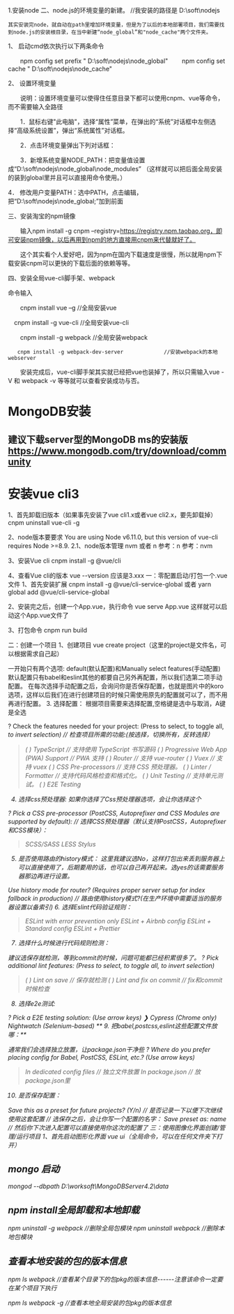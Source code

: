 1.安装node
 二、node.js的环境变量的新建。  //我安装的路径是 D:\soft\nodejs

    其实安装完node，就自动在path里增加环境变量，但是为了以后的本地部署项目，我们需要找到node.js的安装根目录，在当中新建“node_global”和"node_cache"两个文件夹。

1、 启动cmd依次执行以下两条命令

　　npm config set prefix " D:\soft\nodejs\node_global"
　　npm config set cache " D:\soft\nodejs\node_cache"

2、 设置环境变量

　　说明：设置环境变量可以使得住任意目录下都可以使用cnpm、vue等命令，而不需要输入全路径

　　1．鼠标右键"此电脑"，选择“属性”菜单，在弹出的“系统”对话框中左侧选择“高级系统设置”，弹出“系统属性”对话框。

　　2．点击环境变量弹出下列对话框：

　　3．新增系统变量NODE_PATH：把变量值设置成“D:\soft\nodejs\node_global\node_modules” （这样就可以把后面全局安装的装到global里并且可以直接用命令使用。）

4． 修改用户变量PATH：选中PATH，点击编辑，把“D:\soft\nodejs\node_global;”加到前面

三、安装淘宝的npm镜像

　　输入npm install -g cnpm –registry=https://registry.npm.taobao.org，即可安装npm镜像，以后再用到npm的地方直接用cnpm来代替就好了。

　　这个其实看个人爱好吧，因为npm在国内下载速度是很慢，所以就用npm下载安装cnpm可以更快的下载后面的依赖等等。

四、安装全局vue-cli脚手架、webpack

命令输入

　　cnpm install vue –g  //全局安装vue

 　cnpm install -g vue-cli                        //全局安装vue-cli

　　cnpm install -g webpack                          //全局安装webpack

       cnpm install -g webpack-dev-server             //安装webpack的本地webserver

　　安装完成后，vue-cli脚手架其实就已经把vue也装掉了，所以只需输入vue  -V 和 webpack  -v  等等就可以查看安装成功与否。

# MongoDB安装
## 建议下载server型的MongoDB ms的安装版 https://www.mongodb.com/try/download/community

# 安装vue cli3
1、首先卸载旧版本（如果事先安装了vue cli1.x或者vue cli2.x，要先卸载掉）
cnpm uninstall vue-cli -g

2、node版本要要求
You are using Node v6.11.0, but this version of vue-cli requires Node >=8.9.
2.1、node版本管理
nvm 或者 n
参考：n
参考：nvm

3、安装Vue cli
cnpm install -g @vue/cli

4、查看Vue cli的版本
vue --version
应该是3.xxx
一：零配置启动/打包一个.vue文件
1、首先安装扩展
cnpm install -g @vue/cli-service-global
或者
yarn global add @vue/cli-service-global

2、安装完之后，创建一个App.vue，执行命令
vue serve App.vue
这样就可以启动这个App.vue文件了

3、打包命令
cnpm run build

二：创建一个项目
1、创建项目
vue create project（这里的project是文件名，可以根据需求自己起）

一开始只有两个选项: default(默认配置)和Manually select features(手动配置)
默认配置只有babel和eslint其他的都要自己另外再配置，所以我们选第二项手动配置。
在每次选择手动配置之后，会询问你是否保存配置，也就是图片中的koro选项，这样以后我们在进行创建项目的时候只需使用原先的配置就可以了，而不用再进行配置。
3. 选择配置：
根据项目需要来选择配置,空格键是选中与取消，A键是全选

? Check the features needed for your project: (Press <space> to select, <a> to toggle all, <i> to invert selection) 
// 检查项目所需的功能:(按<space>选择，<a>切换所有，<i>反转选择）
>( ) TypeScript                                 // 支持使用 TypeScript 书写源码
 ( ) Progressive Web App (PWA) Support          // PWA 支持
 ( ) Router                                     // 支持 vue-router
 ( ) Vuex                                       // 支持 vuex
 ( ) CSS Pre-processors                         // 支持 CSS 预处理器。
 ( ) Linter / Formatter                         // 支持代码风格检查和格式化。
 ( ) Unit Testing                               // 支持单元测试。
 ( ) E2E Testing  
4. 选择css预处理器:
如果你选择了Css预处理器选项，会让你选择这个

? Pick a CSS pre-processor (PostCSS, Autoprefixer and CSS Modules are supported by default):
// 选择CSS预处理器（默认支持PostCSS，Autoprefixer和CSS模块）：
> SCSS/SASS
  LESS
  Stylus    
5. 是否使用路由的history模式：
这里我建议选No，这样打包出来丢到服务器上可以直接使用了，后期要用的话，也可以自己再开起来。选yes的话需要服务器那边再进行设置。

Use history mode for router? (Requires proper server setup for index fallback in production) 
// 路由使用history模式?(在生产环境中需要适当的服务器设置以备索引)
6. 选择Eslint代码验证规则：

> ESLint with error prevention only
  ESLint + Airbnb config
  ESLint + Standard config
  ESLint + Prettier
7. 选择什么时候进行代码规则检测：

建议选保存就检测，等到commit的时候，问题可能都已经积累很多了。
? Pick additional lint features: (Press <space> to select, <a> to toggle all, <i> to invert selection)
>( ) Lint on save // 保存就检测
  ( ) Lint and fix on commit // fix和commit时候检查
8. 选择e2e测试:

? Pick a E2E testing solution: (Use arrow keys)
❯ Cypress (Chrome only) 
  Nightwatch (Selenium-based) 
** 9. 把babel,postcss,eslint这些配置文件放哪：**

通常我们会选择独立放置，让package.json干净些
? Where do you prefer placing config for Babel, PostCSS, ESLint, etc.? (Use arrow keys)
> In dedicated config files // 独立文件放置
  In package.json // 放package.json里
10. 是否保存配置：

Save this as a preset for future projects? (Y/n) // 是否记录一下以便下次继续使用这套配置
// 选保存之后，会让你写一个配置的名字：
Save preset as:  name // 然后你下次进入配置可以直接使用你这次的配置了
三：使用图像化界面创建/管理/运行项目
1、首先启动图形化界面
vue ui（全局命令，可以在任何文件夹下打开）


## mongo 启动

mongod --dbpath D:\worksoft\MongoDBServer4.2\data

## npm install全局卸载和本地卸载
npm uninstall -g webpack //删除全局包模块
npm uninstall webpack //删除本地包模块

## 查看本地安装的包的版本信息
npm ls webpack    //查看某个目录下的包pkg的版本信息------注意该命令一定要在某个项目下执行

npm ls webpack -g    //查看本地全局安装的包pkg的版本信息